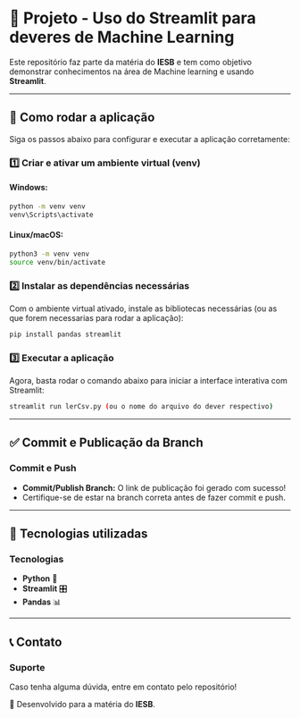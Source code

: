 # 📌 Projeto - Uso do Streamlit para deveres de Machine Learning

Este repositório faz parte da matéria do **IESB** e tem como objetivo demonstrar conhecimentos na área de Machine learning e usando
**Streamlit**.

---

## 🚀 Como rodar a aplicação

Siga os passos abaixo para configurar e executar a aplicação corretamente:

### 1️⃣ Criar e ativar um ambiente virtual (venv)

#### **Windows:**
```sh
python -m venv venv
venv\Scripts\activate
```

#### **Linux/macOS:**
```sh
python3 -m venv venv
source venv/bin/activate
```

### 2️⃣ Instalar as dependências necessárias

Com o ambiente virtual ativado, instale as bibliotecas necessárias (ou as que forem necessarias para rodar a aplicação):
```sh
pip install pandas streamlit
```

### 3️⃣ Executar a aplicação

Agora, basta rodar o comando abaixo para iniciar a interface interativa com Streamlit:
```sh
streamlit run lerCsv.py (ou o nome do arquivo do dever respectivo)
```

---

## ✅ Commit e Publicação da Branch

### Commit e Push

- **Commit/Publish Branch:** O link de publicação foi gerado com sucesso!
- Certifique-se de estar na branch correta antes de fazer commit e push.

---

## 📌 Tecnologias utilizadas

### Tecnologias

- **Python** 🐍
- **Streamlit** 🎛️
- **Pandas** 📊

---

## 📞 Contato

### Suporte

Caso tenha alguma dúvida, entre em contato pelo repositório!

🚀 Desenvolvido para a matéria do **IESB**.
